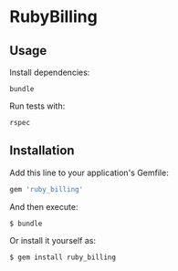 # RubyBilling

## Usage

Install dependencies:

```
bundle
```

Run tests with:

```
rspec
```

## Installation

Add this line to your application's Gemfile:

```ruby
gem 'ruby_billing'
```

And then execute:

    $ bundle

Or install it yourself as:

    $ gem install ruby_billing

